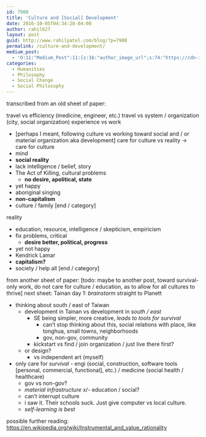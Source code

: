 ```yaml
---
id: 7900
title: 'Culture and [Social] Development'
date: 2016-10-05T04:34:28-04:00
author: rahil627
layout: post
guid: http://www.rahilpatel.com/blog/?p=7900
permalink: /culture-and-development/
medium_post:
  - 'O:11:"Medium_Post":11:{s:16:"author_image_url";s:74:"https://cdn-images-1.medium.com/fit/c/200/200/1*dmbNkD5D-u45r44go_cf0g.png";s:10:"author_url";s:28:"https://medium.com/@rahil627";s:11:"byline_name";N;s:12:"byline_email";N;s:10:"cross_link";s:2:"no";s:2:"id";s:12:"4eac96a58781";s:21:"follower_notification";s:3:"yes";s:7:"license";s:19:"all-rights-reserved";s:14:"publication_id";s:12:"7a04709b0155";s:6:"status";s:6:"public";s:3:"url";s:81:"https://medium.com/@rahil627/culture-and-social-development-progress-4eac96a58781";}'
categories:
  - Humanities
  - Philosophy
  - Social Change
  - Social Philosophy
---
```

transcribed from an old sheet of paper:

travel vs efficiency (medicine, engineer, etc.)
travel vs system / organization (city, social organization)
experience vs work
  - [perhaps I meant, following culture vs working toward social and / or material organization aka development]
care for culture vs reality
->
care for culture
  - mind
  - **social reality**
  - lack intelligence / belief, story
  - The Act of Killing, cultural problems
    - **no desire, apolitical, state**
  - yet happy
  - aboriginal singing
  - **non-capitalism**
  - culture / family [end / category]

reality
  - education, resource, intelligence / skepticism, empiricism
  - fix problems, critical
    - **desire better, political, progress**
  - yet not happy
  - Kendrick Lamar
  - **capitalism?**
  - society / help all [end / category]


from another sheet of paper:
[todo: maybe to another post, toward survival-only work, do not care for culture / education, as to allow for all cultures to thrive]
next sheet:
Tainan day 1:
*brainstorm*
straight to Planett
  - thinking about south / east of Taiwan
    - development in Tainan vs development in *south / east*
      - SE being simpler, more creative, *leads to tools for survival*
        - can’t stop thinking about this, social relations with place, like tonghua, small towns, neighborhoods
        - gov, non-gov, community
      - kickstart vs find / join organization / just live there first?
    - or design?
      - vs independent art (myself)
  - only care for *survival* - engi (social, construction, software tools [personal, commercial, functional], etc.) / medicine (social health / healthcare)
    - gov vs non-gov?
    - *material infrastructure*
  x/- education / social?
    - can’t interrupt culture
     - i saw it. Their schools suck. Just give computer vs local culture.
    - *self-learning is best*



possible further reading:
https://en.wikipedia.org/wiki/Instrumental_and_value_rationality